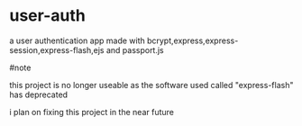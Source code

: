 # user-auth
a user authentication app made with bcrypt,express,express-session,express-flash,ejs and passport.js

#note
  
  this project is no longer useable as the software used called "express-flash" has deprecated
  
  i plan on fixing this project in the near future
